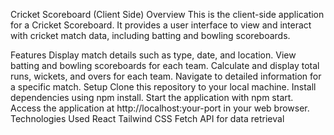 Cricket Scoreboard (Client Side)
Overview
This is the client-side application for a Cricket Scoreboard. It provides a user interface to view and interact with cricket match data, including batting and bowling scoreboards.

Features
Display match details such as type, date, and location.
View batting and bowling scoreboards for each team.
Calculate and display total runs, wickets, and overs for each team.
Navigate to detailed information for a specific match.
Setup
Clone this repository to your local machine.
Install dependencies using npm install.
Start the application with npm start.
Access the application at http://localhost:your-port in your web browser.
Technologies Used
React
Tailwind CSS
Fetch API for data retrieval
